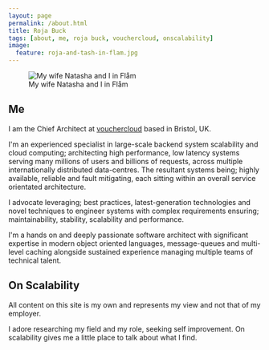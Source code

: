 ```yaml
---
layout: page
permalink: /about.html
title: Roja Buck
tags: [about, me, roja buck, vouchercloud, onscalability]
image:
  feature: roja-and-tash-in-flam.jpg
---
```

<figure>
  <img src="{{ site.url }}/images/roja-and-tash-in-flam.jpg" alt="My wife Natasha and I in Flåm">
  <figcaption>My wife Natasha and I in Flåm</figcaption>
</figure>

## Me

I am the Chief Architect at <a href="http://www.vouchercloud.com">vouchercloud</a> based in Bristol, UK. 

I'm an experienced specialist in large-scale backend system scalability and cloud computing; architecting high performance, low latency systems serving many millions of users and billions of requests, across multiple internationally distributed data-centres. The resultant systems being; highly available, reliable and fault mitigating, each sitting within an overall service orientated architecture.

I advocate leveraging; best practices, latest-generation technologies and novel techniques to engineer systems with complex requirements ensuring; maintainability, stability, scalability and performance. 

I'm a hands on and deeply passionate software architect with significant expertise in modern object oriented languages, message-queues and multi-level caching alongside sustained experience managing multiple teams of technical talent.

## On Scalability

All content on this site is my own and represents my view and not that of my employer.

I adore researching my field and my role, seeking self improvement. On scalability gives me a little place to talk about what I find.